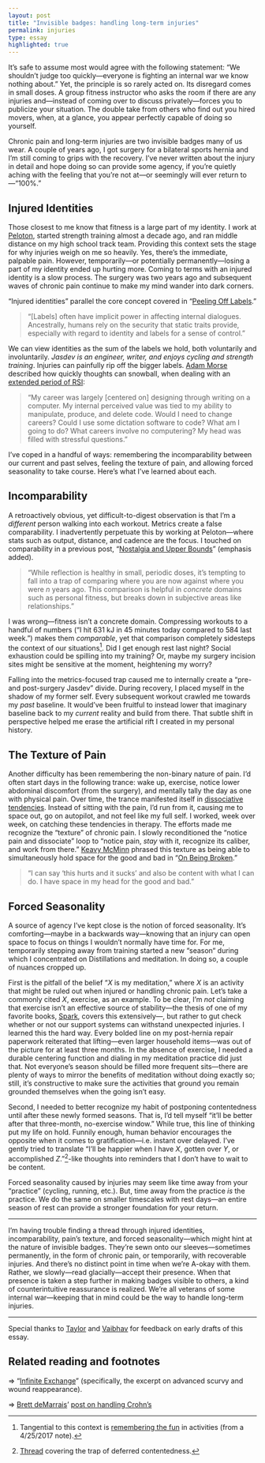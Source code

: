 ```yaml
---
layout: post
title: "Invisible badges: handling long-term injuries"
permalink: injuries
type: essay
highlighted: true
---
```


It’s safe to assume most would agree with the following statement: “We shouldn’t judge too quickly—everyone is fighting an internal war we know nothing about.” Yet, the principle is so rarely acted on. Its disregard comes in small doses. A group fitness instructor who asks the room if there are any injuries and—instead of coming over to discuss privately—forces you to publicize your situation. The double take from others who find out you hired movers, when, at a glance, you appear perfectly capable of doing so yourself.

Chronic pain and long-term injuries are two invisible badges many of us wear. A couple of years ago, I got surgery for a bilateral sports hernia and I’m still coming to grips with the recovery. I’ve never written about the injury in detail and hope doing so can provide some agency, if you’re quietly aching with the feeling that you’re not at—or seemingly will ever return to—“100%.”

## Injured Identities

Those closest to me know that fitness is a large part of my identity. I work at [Peloton](http://onepeloton.com), started strength training almost a decade ago, and ran middle distance on my high school track team. Providing this context sets the stage for why injuries weigh on me so heavily. Yes, there’s the immediate, palpable pain. However, temporarily—or potentially permanently—losing a part of my identity ended up hurting more. Coming to terms with an injured identity is a slow process. The surgery was two years ago and subsequent waves of chronic pain continue to make my mind wander into dark corners.

“Injured identities” parallel the core concept covered in “[Peeling Off Labels](/peeling-labels).”

> “[Labels] often have implicit power in affecting internal dialogues. Ancestrally, humans rely on the security that static traits provide, especially with regard to identity and labels for a sense of control.”

We can view identities as the sum of the labels we hold, both voluntarily and involuntarily. _Jasdev is an engineer, writer, and enjoys cycling and strength training_. Injuries can painfully rip off the bigger labels. [Adam Morse](https://twitter.com/mrmrs_) described how quickly thoughts can snowball, when dealing with an [extended period of RSI](https://medium.com/@mrmrs_/i-got-rsi-and-what-happened-next-wasnt-surprising-at-all-63ddb58b5e3f):

> “My career was largely [centered on] designing through writing on a computer. My internal perceived value was tied to my ability to manipulate, produce, and delete code. Would I need to change careers? Could I use some dictation software to code? What am I going to do? What careers involve no computering? My head was filled with stressful questions.”

I’ve coped in a handful of ways: remembering the incomparability between our current and past selves, feeling the texture of pain, and allowing forced seasonality to take course. Here’s what I’ve learned about each.

## Incomparability

A retroactively obvious, yet difficult-to-digest observation is that I’m a _different_ person walking into each workout. Metrics create a false comparability. I inadvertently perpetuate this by working at Peloton—where stats such as output, distance, and cadence are the focus. I touched on comparability in a previous post, “[Nostalgia and Upper Bounds](/nostalgia)” (emphasis added).

> “While reflection is healthy in small, periodic doses, it’s tempting to fall into a trap of comparing where you are now against where you were _n_ years ago. This comparison is helpful in _concrete_ domains such as personal fitness, but breaks down in subjective areas like relationships.”

I was wrong—fitness isn’t a concrete domain. Compressing workouts to a handful of numbers (“I hit 631 kJ in 45 minutes today compared to 584 last week.”) makes them _comparable_, yet that comparison completely sidesteps the context of our situations[^1]. Did I get enough rest last night? Social exhaustion could be spilling into my training? Or, maybe my surgery incision sites might be sensitive at the moment, heightening my worry?

Falling into the metrics-focused trap caused me to internally create a “pre- and post-surgery Jasdev” divide. During recovery, I placed myself in the shadow of my former self. Every subsequent workout crawled me towards my _past_ baseline. It would’ve been fruitful to instead lower that imaginary baseline back to my _current_ reality and build from there. That subtle shift in perspective helped me erase the artificial rift I created in my personal history.

## The Texture of Pain

Another difficulty has been remembering the non-binary nature of pain. I’d often start days in the following trance: wake up, exercise, notice lower abdominal discomfort (from the surgery), and mentally tally the day as one with physical pain. Over time, the trance manifested itself in [dissociative tendencies](https://www.ncbi.nlm.nih.gov/pmc/articles/PMC2683754/). Instead of sitting with the pain, I’d run from it, causing me to space out, go on autopilot, and not feel like my full self. I worked, week over week, on catching these tendencies in therapy. The efforts made me recognize the “texture” of chronic pain. I slowly reconditioned the “notice pain and dissociate” loop to “notice pain, _stay_ with it, recognize its caliber, and work from there.” [Keavy McMinn](https://twitter.com/keavy) phrased this texture as being able to simultaneously hold space for the good and bad in “[On Being Broken](https://keavy.com/sport/broken/).”

> “I can say ‘this hurts and it sucks’ and also be content with what I can do. I have space in my head for the good and bad.”

## Forced Seasonality

A source of agency I’ve kept close is the notion of forced seasonality. It’s comforting—maybe in a backwards way—knowing that an injury can open space to focus on things I wouldn’t normally have time for. For me, temporarily stepping away from training started a new “season“ during which I concentrated on Distillations and meditation. In doing so, a couple of nuances cropped up.

First is the pitfall of the belief “_X_ is my meditation,” where _X_ is an activity that might be ruled out when injured or handling chronic pain. Let’s take a commonly cited _X_, exercise, as an example. To be clear, I’m _not_ claiming that exercise isn’t an effective source of stability—the thesis of one of my favorite books, [Spark](https://www.amazon.com/Spark-Revolutionary-Science-Exercise-Brain-ebook/dp/B000SFD21Q), covers this extensively—, but rather to gut check whether or not our support systems can withstand unexpected injuries. I learned this the hard way. Every bolded line on my post-hernia repair paperwork reiterated that lifting—even larger household items—was out of the picture for at least three months. In the absence of exercise, I needed a durable centering function and dialing in my meditation practice did just that. Not everyone’s season should be filled more frequent sits—there are plenty of ways to mirror the benefits of meditation without doing exactly so; still, it’s constructive to make sure the activities that ground you remain grounded themselves when the going isn’t easy.

Second, I needed to better recognize my habit of postponing contentedness until after these newly formed seasons. That is, I’d tell myself “it’ll be better after that three-month, no-exercise window.” While true, this line of thinking put my life on hold. Funnily enough, human behavior encourages the opposite when it comes to gratification—i.e. instant over delayed. I’ve gently tried to translate “I’ll be happier when I have _X_, gotten over _Y_, or accomplished _Z_.”[^2]-like thoughts into reminders that I don’t have to wait to be content.

Forced seasonality caused by injuries may seem like time away from your “practice” (cycling, running, etc.). But, time away from the practice _is_ the practice. We do the same on smaller timescales with rest days—an entire season of rest can provide a stronger foundation for your return.

---

I’m having trouble finding a thread through injured identities, incomparability, pain’s texture, and forced seasonality—which might hint at the nature of invisible badges. They’re sewn onto our sleeves—sometimes permanently, in the form of chronic pain, or temporarily, with recoverable injuries. And there’s no distinct point in time when we’re A-okay with them. Rather, we slowly—read glacially—accept their presence. When that presence is taken a step further in making badges visible to others, a kind of counterintuitive reassurance is realized. We’re all veterans of some internal war—keeping that in mind could be the way to handle long-term injuries.

---

Special thanks to [Taylor](https://twitter.com/jtaylorhodge) and [Vaibhav](https://twitter.com/vbhvsgr) for feedback on early drafts of this essay.

## Related reading and footnotes

⇒ “[Infinite Exchange](http://davidmaisel.com/essays/infinite-exchange/)” (specifically, the excerpt on advanced scurvy and wound reappearance).

⇒ [Brett deMarrais](https://twitter.com/BrettdeM)’ [post on handling Crohn’s](https://uncappednotes.com/the-easiest-gainz-ca38d3a38436)

[^1]: Tangential to this context is [remembering the fun](/thoughts/2017-4-25) in activities (from a 4/25/2017 note).

[^2]: [Thread](https://twitter.com/jasdev/status/883497841519407106) covering the trap of deferred contentedness.
